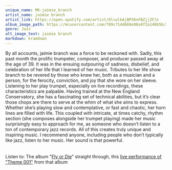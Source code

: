 ```yaml
---
unique_name: MK-jaimie_branch
artist_name: jaimie branch
artist_link: https://open.spotify.com/artist/6lcwlkAjBPSKnFBZjjZFJs
album_image_path: https://mcusercontent.com/f89c714d668e98a972a148b5b/images/91f9a5e6-5d44-9760-d208-7f2f30e85317.jpeg
genre: Jazz
alt_image_text: jaimie branch
markdown: kramdown
---
```

By all accounts, jaimie branch was a force to be reckoned with. Sadly, this past month the prolific trumpeter, composer, and producer passed away at the age of 39. It was in the ensuing outpouring of sadness, disbelief, and celebration of her life that I learned of her music. Tributes to her life show branch to be revered by those who knew her, both as a musician and a person, for the ferocity, conviction, and joy that she wore on her sleeve. Listening to her play trumpet, especially on live recordings, these characteristics are palpable. Having trained at the New England Conservatory, she has a fascinating set of technical abilities, but it’s clear those chops are there to serve at the whim of what she aims to express. Whether she’s playing slow and contemplative, or fast and chaotic, her horn lines are filled with life. This coupled with intricate, at times catchy, rhythm section (she composes alongside her trumpet playing) made her music surprisingly easy to approach for me, as someone who doesn’t listen to a ton of contemporary jazz records. All of this creates truly unique and inspiring music. I recommend anyone, including people who don’t typically like jazz, listen to her music. Her sound is that powerful.                       
<br>
<br>
Listen to: The album "<a href="https://open.spotify.com/album/6MPVwVt1RoQ6HWJEwSou8Z">Fly or Die</a>" straight through, this <a href="https://www.youtube.com/watch?v=-fOJJUQBPrY">live performance of "Theme 001"</a> from that album
                    